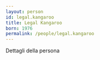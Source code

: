 ```yaml
---
layout: person
id: legal.kangaroo
title: Legal Kangaroo
born: 1976
permalink: /people/legal.kangaroo
---
```


Dettagli della persona 
